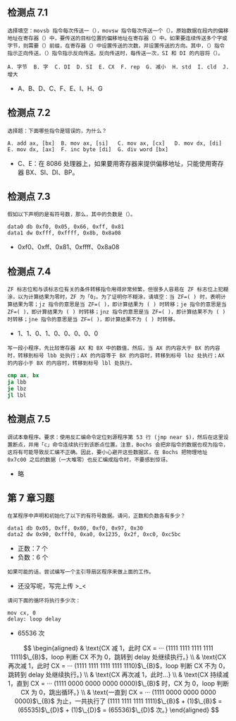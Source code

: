 ## 检测点 7.1

```
选择填空：movsb 指令每次传送一（），movsw 指令每次传送一个（）。原始数据在段内的偏移地址在寄存器（）中，要传送的目标位置的偏移地址在寄存器（）中。如果要连续传送多个字或字节，则需要（）前缀，在寄存器（）中设置传送的次数，并设置传送的方向。其中，（）指令指示正向传送，（）指令指示反向传送。反向传送时，每传送一次，SI 和 DI 的内容将（）。

A. 字节  B. 字  C. DI  D. SI  E. CX  F. rep  G. 减小  H. std  I. cld  J. 增大
```

 - $\text{A、B、D、C、F、E、I、H、G}$

## 检测点 7.2

```
选择题：下面哪些指令是错误的，为什么？

A. add ax, [bx]  B. mov ax, [si]   C. mov ax, [cx]   D. mov dx, [di]
E. mov dx, [ax]  F. inc byte [di]  G. div word [bx]
```

 - $\text{C、E：在 8086 处理器上，如果要用寄存器来提供偏移地址，只能使用寄存器 BX、SI、DI、BP。}$

## 检测点 7.3

```
假如以下声明的是有符号数，那么，其中的负数是（）。

data0 db 0xf0, 0x05, 0x66, 0xff, 0x81
data1 dw 0xfff, 0xffff, 0x8b, 0x8a08
```

 - $\text{0xf0、0xff、0x81、0xffff、0x8a08}$

## 检测点 7.4

```
ZF 标志位和与该标志位有关的条件转移指令用得非常频繁，但很多人容易在 ZF 标志位上犯糊涂，以为计算结果为零时，ZF 为「0」。为了证明你不糊涂，请填空：当 ZF=( ) 时，表明计算结果为零；jz 指令的意思是当 ZF=( )，即计算结果为 ( ) 时转移；je 指令的意思是当 ZF=( )，即计算结果为 ( ) 时转移；jnz 指令的意思是当 ZF=( )，即计算结果不为 ( ) 时转移；jne 指令的意思是当 ZF=( )，即计算结果不为 ( ) 时转移。
```

 - $\text{1、1、0、1、0、0、0、0、0}$

```
写一段小程序，先比较寄存器 AX 和 BX 中的数值，然后，当 AX 的内容大于 BX 的内容时，转移到标号 lbb 处执行；AX 的内容等于 BX 的内容时，转移到标号 lbz 处执行；AX 的内容小于 BX 的内容时，转移到标号 lbl 处执行。
```

```nasm
cmp ax, bx
ja lbb
je lbz
jl lbl
```

## 检测点 7.5

```
调试本章程序。要求：使用反汇编命令定位到源程序第 53 行 (jmp near $)，然后在这里设置断点，并用「c」命令连续执行到该断点位置。注意，Bochs 会把非指令的数据也视为指令，这将有可能导致反汇编不正确。因此，要小心避开这些数据区，在 Bochs 把物理地址 0x7c00 之后的数据（一大堆零）也反汇编成指令时，不要感到惊讶。
```

 - $\text{略}$

## 第 7 章习题

```
在某程序中声明和初始化了以下的有符号数据。请问，正数和负数各有多少？

data1 db 0x05, 0xff, 0x80, 0xf0, 0x97, 0x30
data2 dw 0x90, 0xfff0, 0xa0, 0x1235, 0x2f, 0xc0, 0xc5bc
```

 - $\text{正数：7 个}$
 - $\text{负数：6 个}$

```
如果可能的话，尝试编写一个主引导扇区程序来做上面的工作。
```

 - 还没写呢，写完上传 >_<

```
请问下面的循环将执行多少次：

mov cx, 0
delay: loop delay
```

 - $\text{65536 次}$

$$
\begin{aligned}
& \text{CX 减 1，此时 CX = ··· (1111 1111 1111 1111 1111)$\_{B}$，loop 判断 CX 不为 0，跳转到 delay 处继续执行。} \\
& \text{CX 再次减 1，此时 CX = ··· (1111 1111 1111 1111 1110)$\_{B}$，loop 判断 CX 不为 0，跳转到 delay 处继续执行。} \\
& \text{CX 再次减 1，此时…} \\
& \text{CX 持续减 1，直到 CX = ··· (1111 0000 0000 0000 0000)$\_{B}$ 时，CX 为 0，loop 判断 CX 为 0，跳出循环。} \\
& \text{一直到 CX = ··· (1111 0000 0000 0000 0000)$\_{B}$ 为止，一共执行了 (1111 1111 1111 1111)$\_{B}$ + (1)$\_{B}$ = (65535)$\_{D}$ + (1)$\_{D}$ = (65536)$\_{D}$ 次。}
\end{aligned}
$$
 
